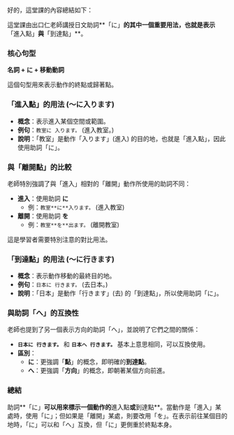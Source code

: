 </br>

好的，這堂課的內容總結如下：

這堂課由出口仁老師講授日文助詞**「に」**的其中一個重要用法，也就是表示**「進入點」**與**「到達點」**。

### **核心句型**

**名詞 + に + 移動動詞**

這個句型用來表示動作的終點或歸著點。

### **「進入點」的用法 (～に入ります)**

*   **概念**：表示進入某個空間或範圍。
*   **例句**：`教室に 入ります。` (進入教室。)
*   **說明**：「教室」是動作「入ります」(進入) 的目的地，也就是「進入點」，因此使用助詞「に」。

### **與「離開點」的比較**

老師特別強調了與「進入」相對的「離開」動作所使用的助詞不同：

*   **進入**：使用助詞 **に**
    *   例：`教室**に**入ります。` (進入教室)
*   **離開**：使用助詞 **を**
    *   例：`教室**を**出ます。` (離開教室)

這是學習者需要特別注意的對比用法。

### **「到達點」的用法 (～に行きます)**

*   **概念**：表示動作移動的最終目的地。
*   **例句**：`日本に 行きます。` (去日本。)
*   **說明**：「日本」是動作「行きます」(去) 的「到達點」，所以使用助詞「に」。

### **與助詞「へ」的互換性**

老師也提到了另一個表示方向的助詞「へ」，並說明了它們之間的關係：

*   **`日本に 行きます。`** 和 **`日本へ 行きます。`** 基本上意思相同，可以互換使用。
*   **區別**：
    *   **に**：更強調「**點**」的概念，即明確的**到達點**。
    *   **へ**：更強調「**方向**」的概念，即朝著某個方向前進。

### **總結**

助詞**「に」**可以用來標示一個動作的**進入點**或**到達點**。當動作是「進入」某處時，使用「に」；但如果是「離開」某處，則要改用「を」。在表示前往某個目的地時，「に」可以和「へ」互換，但「に」更側重於終點本身。
</br>
